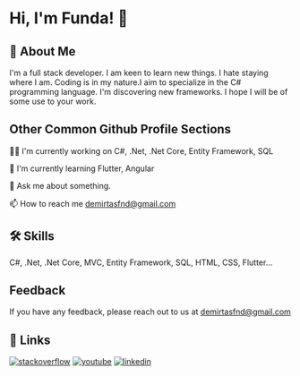 # Hi, I'm Funda! 👋

## 🚀 About Me
I'm a full stack developer. 
I am keen to learn new things.
I hate staying where I am. Coding is in my nature.I aim to specialize in the C# programming language. 
I'm discovering new frameworks. 
I hope I will be of some use to your work. 

## Other Common Github Profile Sections
👩‍💻 I'm currently working on C#, .Net, .Net Core, Entity Framework, SQL

🧠 I'm currently learning Flutter, Angular 
  
💬 Ask me about something.

📫 How to reach me demirtasfnd@gmail.com

## 🛠 Skills
C#, .Net, .Net Core, MVC, Entity Framework, SQL, HTML, CSS, Flutter...

## Feedback

If you have any feedback, please reach out to us at demirtasfnd@gmail.com

## 🔗 Links 

[![stackoverflow](https://img.shields.io/badge/stackoverflow-fff?style=for-the-badge&logo=stackoverflow&logoColor=black)]([https://stackoverflow.com/users/7666309/funda-d])
[![youtube](https://img.shields.io/badge/youtube-FF0000?style=for-the-badge&logo=youtube&logoColor=white)]([https://www.youtube.com/@fundad.102])
[![linkedin](https://img.shields.io/badge/linkedin-0a66c2?style=for-the-badge&logo=linkedin&logoColor=white)]([https://www.youtube.com/@fundad.102])


<!---
Fndd/Fndd is a ✨ special ✨ repository because its `README.md` (this file) appears on your GitHub profile.
You can click the Preview link to take a look at your changes.
--->
